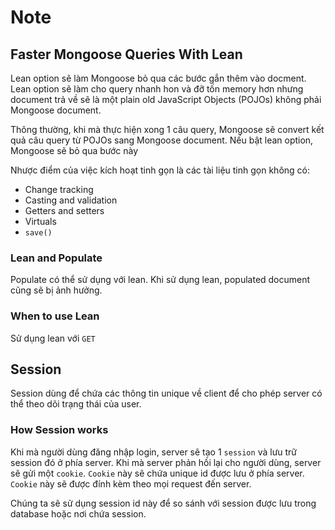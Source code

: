 # Note

## Faster Mongoose Queries With Lean

Lean option sẽ làm Mongoose bỏ qua các bước gắn thêm vào docment. Lean option sẽ làm cho query nhanh hon và đỡ tốn memory hơn nhưng document trả về sẽ là một plain old JavaScript Objects (POJOs) không phải Mongoose document.

Thông thường, khi mà thực hiện xong 1 câu query, Mongoose sẽ convert kết quả câu query từ POJOs sang Mongoose document. Nếu bật lean option, Mongoose sẽ bỏ qua bước này

Nhược điểm của việc kích hoạt tinh gọn là các tài liệu tinh gọn không có:

* Change tracking
* Casting and validation
* Getters and setters
* Virtuals
* `save()`

### Lean and Populate

Populate có thể sử dụng với lean. Khi sử dụng lean, populated document cũng sẽ bị ảnh hưởng.

### When to use Lean

Sử dụng lean với `GET`

## Session

Session dùng để chứa các thông tin unique về client để cho phép server có thể theo dõi trạng thái của user.

### How Session works

Khi mà người dùng đăng nhập login, server sẽ tạo 1 `session` và lưu trữ session đó ở phía server. Khi mà server phản hồi lại cho người dùng, server sẽ gửi một `cookie`. `Cookie` này sẽ chứa unique id được lưu ở phía server. `Cookie` này sẽ được đính kèm theo mọi request đến server.

Chúng ta sẽ sử dụng session id này để so sánh với session được lưu trong database hoặc nơi chứa session.
